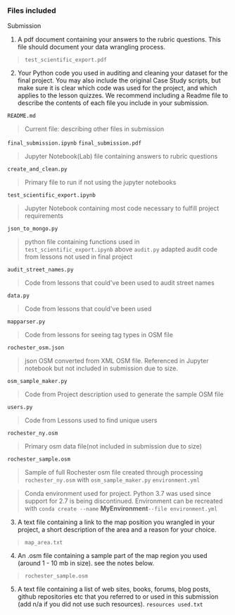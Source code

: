 ### Files included

Submission

1. A pdf document containing your answers to the rubric questions. This file should document your data wrangling process.
>  `test_scientific_export.pdf`
2. Your Python code you used in auditing and cleaning your dataset for the final project. You may also include the original Case Study scripts, but make sure it is clear which code was used for the project, and which applies to the lesson quizzes. We recommend including a Readme file to describe the contents of each file you include in your submission.

`README.md`
> Current file: describing other files in submission

`final_submission.ipynb` `final_submission.pdf`
> Jupyter Notebook(Lab) file containing answers to rubric questions

`create_and_clean.py`
> Primary file to run if not using the jupyter notebooks

`test_scientific_export.ipynb`
> Jupyter Notebook containing most code necessary to fulfill project requirements

`json_to_mongo.py`
> python file containing functions used in `test_scientific_export.ipynb` above
`audit.py`
> adapted audit code from lessons not used in final project

`audit_street_names.py`
> Code from lessons that could've been used to audit street names

`data.py`
> Code from lessons that could've been used 

`mapparser.py`
> Code from lessons for seeing tag types in OSM file

`rochester_osm.json`
> json OSM converted from XML OSM file.  Referenced in Jupyter notebook but not included in submission due to size.

`osm_sample_maker.py`
> Code from Project description used to generate the sample OSM file

`users.py`
> Code from Lessons used to find unique users

`rochester_ny.osm`
> Primary osm data file(not included in submission due to size)

`rochester_sample.osm`
>  Sample of full Rochester osm file created through processing `rochester_ny.osm` with `osm_sample_maker.py`
`environment.yml`

> Conda environment used for project. Python 3.7 was used since support for 2.7 is being discontinued. Environment can be recreated with `conda create --name` **MyEnvironment**`--file environment.yml`

3. A text file containing a link to the map position you wrangled in your project, a short description of the area and a reason for your choice.
> `map_area.txt`
4. An .osm file containing a sample part of the map region you used (around 1 - 10 mb in size). see the notes below.
> `rochester_sample.osm`
5. A text file containing a list of web sites, books, forums, blog posts, github repositories etc that you referred to or used in this submission (add n/a if you did not use such resources).
`resources used.txt`